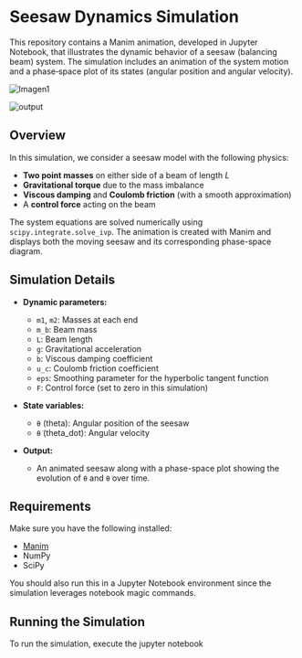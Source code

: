# Seesaw Dynamics Simulation

This repository contains a Manim animation, developed in Jupyter Notebook, that illustrates the dynamic behavior of a seesaw (balancing beam) system. The simulation includes an animation of the system motion and a phase‐space plot of its states (angular position and angular velocity).

![Imagen1](https://github.com/user-attachments/assets/8cbec655-4df8-4f57-9e25-36db37337ef0)

![output](https://github.com/user-attachments/assets/065351ed-6e69-424a-8ee1-ea7632ea35da)


## Overview

In this simulation, we consider a seesaw model with the following physics:
- **Two point masses** on either side of a beam of length *L*
- **Gravitational torque** due to the mass imbalance
- **Viscous damping** and **Coulomb friction** (with a smooth approximation)
- A **control force** acting on the beam

The system equations are solved numerically using `scipy.integrate.solve_ivp`. The animation is created with Manim and displays both the moving seesaw and its corresponding phase-space diagram.

## Simulation Details

- **Dynamic parameters:**
  - `m1`, `m2`: Masses at each end
  - `m_b`: Beam mass
  - `L`: Beam length
  - `g`: Gravitational acceleration
  - `b`: Viscous damping coefficient
  - `u_c`: Coulomb friction coefficient
  - `eps`: Smoothing parameter for the hyperbolic tangent function
  - `F`: Control force (set to zero in this simulation)

- **State variables:**
  - `θ` (theta): Angular position of the seesaw
  - `θ̇` (theta_dot): Angular velocity

- **Output:**
  - An animated seesaw along with a phase-space plot showing the evolution of `θ` and `θ̇` over time.

## Requirements

Make sure you have the following installed:
- [Manim](https://www.manim.community/)
- NumPy
- SciPy

You should also run this in a Jupyter Notebook environment since the simulation leverages notebook magic commands.

## Running the Simulation

To run the simulation, execute the jupyter notebook
